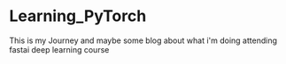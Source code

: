 # Learning_PyTorch
This is my Journey and maybe some blog about what i'm doing attending fastai deep learning course
